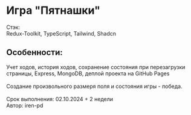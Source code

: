 # Игра "Пятнашки"

Стэк:\
Redux-Toolkit, TypeScript, Tailwind, Shadcn

## Особенности:

Учет ходов, история ходов, сохранение состояния при перезагрузки страницы, Express, MongoDB, деплой проекта на GitHub Pages \
\
Создание произвольного размеря поля и состояния игры - победа. \
\
Срок выполнения: 02.10.2024 + 2 недели \
Автор: iren-pd
